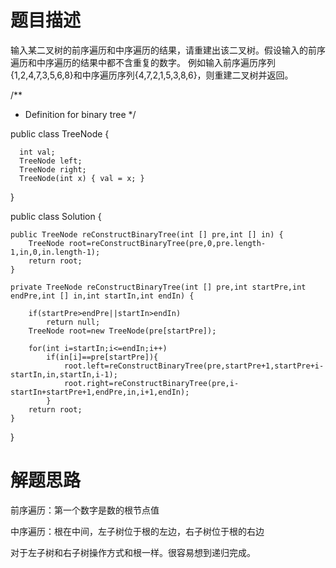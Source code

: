 题目描述
==========================================
输入某二叉树的前序遍历和中序遍历的结果，请重建出该二叉树。假设输入的前序遍历和中序遍历的结果中都不含重复的数字。
例如输入前序遍历序列{1,2,4,7,3,5,6,8}和中序遍历序列{4,7,2,1,5,3,8,6}，则重建二叉树并返回。

/**
 * Definition for binary tree
 */
 
  public class TreeNode {
  
      int val;
      TreeNode left;
      TreeNode right;
      TreeNode(int x) { val = x; }
  }


public class Solution {

    public TreeNode reConstructBinaryTree(int [] pre,int [] in) {
        TreeNode root=reConstructBinaryTree(pre,0,pre.length-1,in,0,in.length-1);
        return root;
    }
    
    private TreeNode reConstructBinaryTree(int [] pre,int startPre,int endPre,int [] in,int startIn,int endIn) {
         
        if(startPre>endPre||startIn>endIn)
            return null;
        TreeNode root=new TreeNode(pre[startPre]);
         
        for(int i=startIn;i<=endIn;i++)
            if(in[i]==pre[startPre]){
                root.left=reConstructBinaryTree(pre,startPre+1,startPre+i-startIn,in,startIn,i-1);
                root.right=reConstructBinaryTree(pre,i-startIn+startPre+1,endPre,in,i+1,endIn);
            } 
        return root;
    }
    
}

解题思路
==============
前序遍历：第一个数字是数的根节点值

中序遍历：根在中间，左子树位于根的左边，右子树位于根的右边

对于左子树和右子树操作方式和根一样。很容易想到递归完成。
